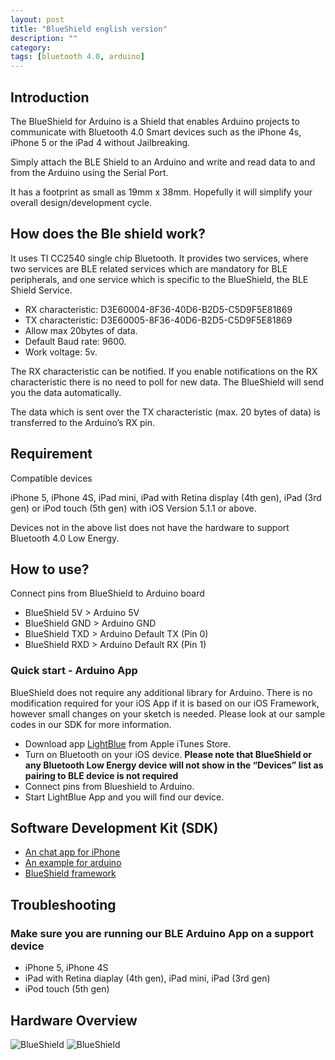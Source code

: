 ```yaml
---
layout: post
title: "BlueShield english version"
description: ""
category: 
tags: [bluetooth 4.0, arduino]
---
```


## Introduction

The BlueShield for Arduino is a Shield that enables Arduino projects to communicate with Bluetooth 4.0 Smart devices such as the iPhone 4s, iPhone 5 or the iPad 4 without Jailbreaking.

Simply attach the BLE Shield to an Arduino and write and read data to and from the Arduino using the Serial Port. 

It has a footprint as small as 19mm x 38mm. Hopefully it will simplify your overall design/development cycle.

## How does the Ble shield work?

It uses TI CC2540 single chip Bluetooth. It provides two services, where two services are BLE related services which are mandatory for BLE peripherals, and one service which is specific to the BlueShield, the BLE Shield Service.

* RX characteristic: D3E60004-8F36-40D6-B2D5-C5D9F5E81869
* TX characteristic: D3E60005-8F36-40D6-B2D5-C5D9F5E81869
* Allow max 20bytes of data.
* Default Baud rate: 9600.
* Work voltage: 5v.

The RX characteristic can be notified. If you enable notifications on the RX characteristic there is no need to poll for new data. The BlueShield will send you the data automatically. 

The data which is sent over the TX characteristic (max. 20 bytes of data) is transferred to the Arduino’s RX pin. 

## Requirement

Compatible devices

iPhone 5, iPhone 4S, iPad mini, iPad with Retina display (4th gen), iPad (3rd gen) or iPod touch (5th gen) with iOS Version 5.1.1 or above.

Devices not in the above list does not have the hardware to support Bluetooth 4.0 Low Energy. 

## How to use?

Connect pins from BlueShield to Arduino board
 * BlueShield 5V > Arduino 5V
 * BlueShield GND > Arduino GND
 * BlueShield TXD > Arduino Default TX (Pin 0)
 * BlueShield RXD > Arduino Default RX (Pin 1)

### Quick start - Arduino App

BlueShield does not require any additional library for Arduino. There is no modification required for your iOS App if it is based on our iOS Framework, however small changes on your sketch is needed. Please look at our sample codes in our SDK for more information. 

* Download app [LightBlue](https://itunes.apple.com/app/lightblue/id557428110?mt=8) from Apple iTunes Store.
* Turn on Bluetooth on your iOS device. **Please note that BlueShield or any Bluetooth Low Energy device will not show in the “Devices” list as pairing to BLE device is not required**
* Connect pins from Blueshield to Arduino.
* Start LightBlue App and you will find our device.

## Software Development Kit (SDK)

* [An chat app for iPhone](https://github.com/volca/BlueShieldDemo)
* [An example for arduino](https://gist.github.com/volca/5473218)
* [BlueShield framework](https://github.com/volca/BlueShieldFramework)

## Troubleshooting

### Make sure you are running our BLE Arduino App on a support device 

- iPhone 5, iPhone 4S 
- iPad with Retina diaplay (4th gen), iPad mini, iPad (3rd gen) 
- iPod touch (5th gen)

## Hardware Overview

<img src="http://i.ebayimg.com/t/Bluetooth-4-0-shield-for-arduino-/00/s/NTMzWDgwMA==/z/SXcAAOxy4dBRmpmE/$(KGrHqJ,!l!FGZGVBB0)BRmpmER0f!~~60_12.JPG" alt="BlueShield">

<img alt="BlueShield" src="http://i.ebayimg.com/t/Bluetooth-4-0-shield-for-arduino-/00/s/NTMzWDgwMA==/z/SXcAAOxy4dBRmpmE/$(KGrHqJ,!l!FGZGVBB0)BRmpmER0f!~~60_12.JPG">
